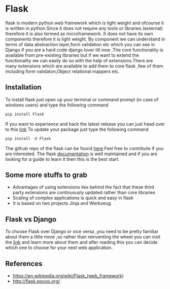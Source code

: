 # Flask
flask is modern python web framework which is light weight and ofcourse it is written in python.Since it does not require any tools or libraries (external) therefore it is also termed as microframework. It does not have its own components therefore it is light weight. By component we can understand in terms of data abstraction layer,form validation etc which you can see in Django if you are a hard code django lover till now .The core functionality is available from pre-existing libraries but if we want to extend the functionality we can easily do so with the help of extensions.There are many extensions which are available to add them to core flask ,few of them including form validaton,Object relational mappers etc.
## Installation
To install flask just open up your terminal or command prompt (in case of windows users) and type the following command
```python
pip install Flask
```
If you want to experience and hack the latest release you can just head over to this [link](https://pypi.org/project/Flask/1.0.2/)
To update your package just type the following command
```python
pip install -U Flask
```
The github repo of the flask can be found [here](https://github.com/pallets/flask).Feel free to contribute if you are interested.
The flask [documentation](http://flask.pocoo.org/docs/1.0/) is well maintained and if you are looking for a guide to learn it then this is the best start.
## Some more stuffs to grab
* Advantages of using extensions lies behind the fact that these third party extensions are continuously updated rather than core libraries
* Scaling of complex applications is quick and easy in flask
* It is based on two projects Jinja and Werkzeug
## Flask vs Django
To choose Flask over Django or vice versa ,you need to be pretty familiar about them a little more ,so rather than reinventing the wheel you can visit the [link](https://www.codementor.io/garethdwyer/flask-vs-django-why-flask-might-be-better-4xs7mdf8v#quick-comparison) and learn more about them and after reading this you can decide which one to choose for your next web application.
## References
* https://en.wikipedia.org/wiki/Flask_(web_framework)
* http://flask.pocoo.org/

